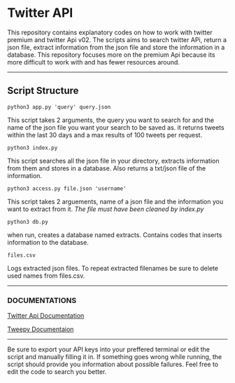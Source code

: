 # **Twitter API** 

This repository contains explanatory codes on how to work with twitter premium and twitter Api v02. The scripts aims to search twitter APi, return a json file, extract information from the json file and store the information in a database. This  repository focuses more on the premium Api because its more difficult to work with and has fewer resources around.

---

## **Script Structure**
    python3 app.py 'query' query.json 
     
This script takes 2 arguments, the query you want to search for and the name of the json file you want your search to be saved as. it returns tweets within the last 30 days and a max results of 100 tweets per request.
  
    python3 index.py
 This script searches all the json file in your directory, extracts information from them and stores in a database. Also returns a txt/json file of the information. 

    python3 access.py file.json 'username'
This script takes 2 arguements, name of a json file and the information you want to extract from it. *The file must have been cleaned by index.py*

    python3 db.py
when run, creates a database named extracts. Contains codes that inserts information to the database.

    files.csv
Logs extracted json files. To repeat extracted filenames be sure to delete used names from files.csv. 

---

### **DOCUMENTATIONS**
[Twitter Api Documentation](https://developer.twitter.com/en/docs/twitter-api/premium/search-api/api-reference/premium-search)

[Tweepy Documentaion](https://docs.tweepy.org/en/stable/api.html#premium-search-apis)

---
Be sure to export your API keys into your preffered terminal or edit the script and manually filling it in. If something goes wrong while running, the script should provide you information about possible failures. Feel free to edit the code to search you better.
